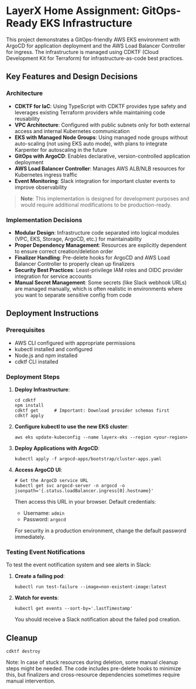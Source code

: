 # LayerX Home Assignment: GitOps-Ready EKS Infrastructure

This project demonstrates a GitOps-friendly AWS EKS environment with ArgoCD for application deployment and the AWS Load Balancer Controller for ingress. The infrastructure is managed using CDKTF (Cloud Development Kit for Terraform) for infrastructure-as-code best practices.

## Key Features and Design Decisions

### Architecture

- **CDKTF for IaC**: Using TypeScript with CDKTF provides type safety and leverages existing Terraform providers while maintaining code reusability
- **VPC Architecture**: Configured with public subnets only for both external access and internal Kubernetes communication
- **EKS with Managed Node Groups**: Using managed node groups without auto-scaling (not using EKS auto mode), with plans to integrate Karpenter for autoscaling in the future
- **GitOps with ArgoCD**: Enables declarative, version-controlled application deployment
- **AWS Load Balancer Controller**: Manages AWS ALB/NLB resources for Kubernetes ingress traffic
- **Event Monitoring**: Slack integration for important cluster events to improve observability

> **Note**: This implementation is designed for development purposes and would require additional modifications to be production-ready.

### Implementation Decisions

- **Modular Design**: Infrastructure code separated into logical modules (VPC, EKS, Storage, ArgoCD, etc.) for maintainability
- **Proper Dependency Management**: Resources are explicitly dependent to ensure correct creation/deletion order
- **Finalizer Handling**: Pre-delete hooks for ArgoCD and AWS Load Balancer Controller to properly clean up finalizers
- **Security Best Practices**: Least-privilege IAM roles and OIDC provider integration for service accounts
- **Manual Secret Management**: Some secrets (like Slack webhook URLs) are managed manually, which is often realistic in environments where you want to separate sensitive config from code

## Deployment Instructions

### Prerequisites

- AWS CLI configured with appropriate permissions
- kubectl installed and configured
- Node.js and npm installed
- cdktf CLI installed

### Deployment Steps

1. **Deploy Infrastructure**:
   ```
   cd cdktf
   npm install
   cdktf get      # Important: Download provider schemas first
   cdktf apply
   ```

2. **Configure kubectl to use the new EKS cluster**:
   ```
   aws eks update-kubeconfig --name layerx-eks --region <your-region>
   ```

3. **Deploy Applications with ArgoCD**:
   ```
   kubectl apply -f argocd-apps/bootstrap/cluster-apps.yaml
   ```

3. **Access ArgoCD UI**:
   ```
   # Get the ArgoCD service URL
   kubectl get svc argocd-server -n argocd -o jsonpath='{.status.loadBalancer.ingress[0].hostname}'
   ```
   
   Then access this URL in your browser. Default credentials:
   - Username: `admin`
   - Password: `argocd`
   
   For security in a production environment, change the default password immediately.

### Testing Event Notifications

To test the event notification system and see alerts in Slack:

1. **Create a failing pod**:
   ```
   kubectl run test-failure --image=non-existent-image:latest
   ```

2. **Watch for events**:
   ```
   kubectl get events --sort-by='.lastTimestamp'
   ```

   You should receive a Slack notification about the failed pod creation.

## Cleanup

```
cdktf destroy
```

Note: In case of stuck resources during deletion, some manual cleanup steps might be needed. The code includes pre-delete hooks to minimize this, but finalizers and cross-resource dependencies sometimes require manual intervention.

